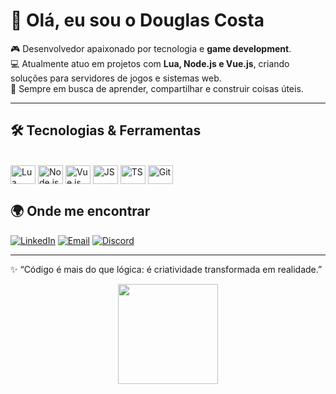 # 👋 Olá, eu sou o Douglas Costa

🎮 Desenvolvedor apaixonado por tecnologia e **game development**.  
💻 Atualmente atuo em projetos com **Lua, Node.js e Vue.js**, criando soluções para servidores de jogos e sistemas web.  
🚀 Sempre em busca de aprender, compartilhar e construir coisas úteis.

---

## 🛠️ Tecnologias & Ferramentas

<div style="display: inline_block"><br/>
  <img align="center" alt="Lua" height="30" width="40" src="https://cdn.jsdelivr.net/gh/devicons/devicon/icons/lua/lua-original.svg"/>
  <img align="center" alt="Node.js" height="30" width="40" src="https://cdn.jsdelivr.net/gh/devicons/devicon/icons/nodejs/nodejs-original.svg"/>
  <img align="center" alt="Vue.js" height="30" width="40" src="https://cdn.jsdelivr.net/gh/devicons/devicon/icons/vuejs/vuejs-original.svg"/>
  <img align="center" alt="JS" height="30" width="40" src="https://cdn.jsdelivr.net/gh/devicons/devicon/icons/javascript/javascript-original.svg"/>
  <img align="center" alt="TS" height="30" width="40" src="https://cdn.jsdelivr.net/gh/devicons/devicon/icons/typescript/typescript-original.svg"/>
  <img align="center" alt="Git" height="30" width="40" src="https://cdn.jsdelivr.net/gh/devicons/devicon/icons/git/git-original.svg"/>
</div>

## 🌍 Onde me encontrar

[![LinkedIn](https://img.shields.io/badge/LinkedIn-0A66C2?style=for-the-badge&logo=linkedin&logoColor=white)](https://www.linkedin.com/in/seu-link)  [![Email](https://img.shields.io/badge/Email-0078D4?style=for-the-badge&logo=microsoft-outlook&logoColor=white)](mailto:douglas.codebr@gmail.com) [![Discord](https://img.shields.io/badge/Discord-dougcosta-5865F2?style=for-the-badge&logo=discord&logoColor=white)](https://discord.com/users/686489824546390026)

---
✨ “Código é mais do que lógica: é criatividade transformada em realidade.”

<div align="center">
  <a href="https://github.com/dougcostadev">
  <img height="160em" src="https://lanyard.cnrad.dev/api/686489824546390026?borderRadius=5px&hideTimestamp=true&hideUser=false">
</div>
